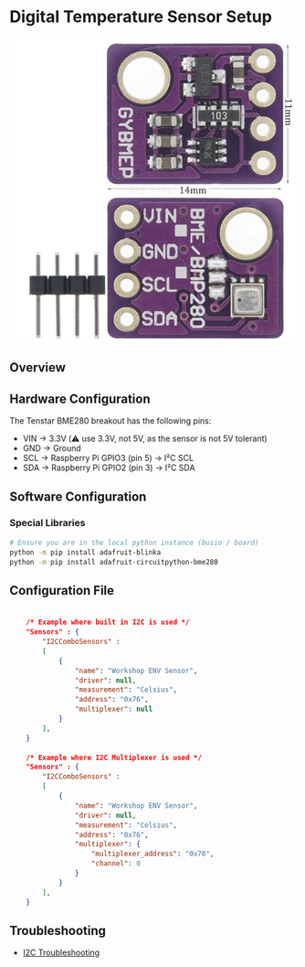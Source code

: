 # Digital Temperature Sensor Setup

![Digital Temperature Sensor](https://raw.githubusercontent.com/Mariustotle/universal_iot_hub/refs/heads/main/resources/sensors/digital_temperature_sensor/tenstar_bme280.png)

## Overview


## Hardware Configuration

The Tenstar BME280 breakout has the following pins:

- VIN → 3.3V (⚠️ use 3.3V, not 5V, as the sensor is not 5V tolerant)
- GND → Ground
- SCL → Raspberry Pi GPIO3 (pin 5) → I²C SCL
- SDA → Raspberry Pi GPIO2 (pin 3) → I²C SDA


## Software Configuration

### Special Libraries
```bash
# Ensure you are in the local python instance (busio / board)
python -m pip install adafruit-blinka
python -m pip install adafruit-circuitpython-bme280
```



## Configuration File

```json

    /* Example where built in I2C is used */
    "Sensors" : {
        "I2CComboSensors" :
        [
            {
                "name": "Workshop ENV Sensor",
                "driver": null,                
                "measurement": "Celsius",
                "address": "0x76",
                "multiplexer": null
            }
        ],
    }

    /* Example where I2C Multiplexer is used */
    "Sensors" : {
        "I2CComboSensors" :
        [
            {
                "name": "Workshop ENV Sensor",
                "driver": null,                
                "measurement": "Celsius",
                "address": "0x76",
                "multiplexer": {
                    "multiplexer_address": "0x70",
                    "channel": 0
                }
            }
        ],
    }

```


## Troubleshooting

- [I2C Troubleshooting](../../../troubleshooting.md)
